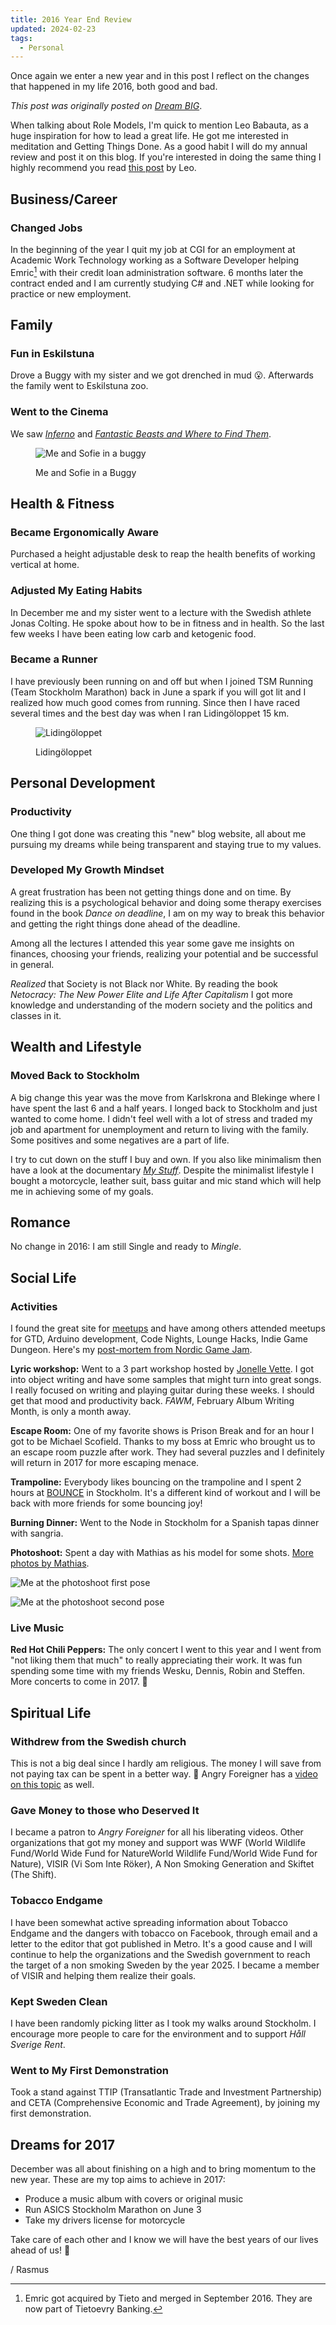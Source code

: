```yaml
---
title: 2016 Year End Review
updated: 2024-02-23
tags:
  - Personal
---
```


Once again we enter a new year and in this post I reflect on the changes that happened in my life 2016, both good and bad.

<!--more-->

*This post was originally posted on [Dream BIG](https://rasmus-nordling.netlify.app/2017/01/01/2016-year-end-review/)*.

When talking about Role Models, I'm quick to mention Leo Babauta, as a huge inspiration for how to lead a great life.
He got me interested in meditation and Getting Things Done. As a good habit I will do my annual review and post it on this blog. If you're interested in doing the same thing I highly recommend you read [this post](https://zenhabits.net/yearend/) by Leo.

## Business/Career

### Changed Jobs

In the beginning of the year I quit my job at CGI for an employment at Academic Work Technology working as a Software Developer helping Emric[^1] with their credit loan administration software. 6 months later the contract ended and I am currently studying C# and .NET while looking for practice or new employment.

[^1]: Emric got acquired by Tieto and merged in September 2016. They are now part of Tietoevry Banking.

## Family

### Fun in Eskilstuna

Drove a Buggy with my sister and we got drenched in mud 😮. Afterwards the family went to Eskilstuna zoo.

### Went to the Cinema

We saw [*Inferno*](https://www.imdb.com/title/tt3062096/) and [*Fantastic Beasts and Where to Find Them*](https://www.imdb.com/title/tt3183660/).

<figure>

  ![Me and Sofie in a buggy](/img/events/buggy-regular.webp)
  <figcaption>Me and Sofie in a Buggy</figcaption>
</figure>

## Health & Fitness

### Became Ergonomically Aware

Purchased a height adjustable desk to reap the health benefits of working vertical at home.

### Adjusted My Eating Habits

In December me and my sister went to a lecture with the Swedish athlete Jonas Colting. He spoke about how to be in fitness and in health. So the last few weeks I have been eating low carb and ketogenic food.

### Became a Runner

I have previously been running on and off but when I joined TSM Running (Team Stockholm Marathon) back in June a spark if you will got lit and I realized how much good comes from running. Since then I have raced several times and the best day was when I ran Lidingöloppet 15 km.

<figure>

  ![Lidingöloppet](/img/rasmus/lidingo-2016-regular.webp)
  <figcaption>Lidingöloppet</figcaption>
</figure>

## Personal Development

### Productivity

One thing I got done was creating this "new" blog website, all about me pursuing my dreams while being transparent and staying true to my values.

### Developed My Growth Mindset

A great frustration has been not getting things done and on time. By realizing this is a psychological behavior and doing some therapy exercises found in the book _Dance on deadline_, I am on my way to break this behavior and getting the right things done ahead of the deadline.

Among all the lectures I attended this year some gave me insights on finances, choosing your friends, realizing your potential and be successful in general.

*Realized* that Society is not Black nor White. By reading the book _Netocracy: The New Power Elite and Life After Capitalism_ I got more knowledge and understanding of the modern society and the politics and classes in it.

## Wealth and Lifestyle

### Moved Back to Stockholm

A big change this year was the move from Karlskrona and Blekinge where I have spent the last 6 and a half years. I longed back to Stockholm and just wanted to come home. I didn't feel well with a lot of stress and traded my job and apartment for unemployment and return to living with the family. Some positives and some negatives are a part of life.

I try to cut down on the stuff I buy and own. If you also like minimalism then have a look at the documentary [*My Stuff*](https://www.imdb.com/title/tt2599898/). Despite the minimalist lifestyle I bought a motorcycle, leather suit, bass guitar and mic stand which will help me in achieving some of my goals.

## Romance

No change in 2016: I am still Single and ready to *Mingle*.

## Social Life

### Activities

I found the great site for [meetups](https://www.meetup.com/) and have among others attended meetups for GTD, Arduino development, Code Nights, Lounge Hacks, Indie Game Dungeon. Here's my [post-mortem from Nordic Game Jam](/posts/nordic-game-jam-post-mortem-2016).

**Lyric workshop:** Went to a 3 part workshop hosted by [Jonelle Vette](https://www.vettemusic.com/). I got into object writing and have some samples that might turn into great songs. I really focused on writing and playing guitar during these weeks. I should get that mood and productivity back. _FAWM_, February Album Writing Month, is only a month away.

**Escape Room:** One of my favorite shows is Prison Break and for an hour I got to be Michael Scofield. Thanks to my boss at Emric who brought us to an escape room puzzle after work. They had several puzzles and I definitely will return in 2017 for more escaping menace.

**Trampoline:** Everybody likes bouncing on the trampoline and I spent 2 hours at [BOUNCE](https://www.youtube.com/watch?v=5x2b5-Esf5Q) in Stockholm. It's a different kind of workout and I will be back with more friends for some bouncing joy!

**Burning Dinner:** Went to the Node in Stockholm for a Spanish tapas dinner with sangria.

**Photoshoot:** Spent a day with Mathias as his model for some shots. [More photos by Mathias](https://www.facebook.com/MathiasAPhotography/).

![Me at the photoshoot first pose](/img/rasmus/rasmus-model-mathias-andersson-2016-1-regular.webp)

![Me at the photoshoot second pose](/img/rasmus/rasmus-model-mathias-andersson-2016-2-regular.webp)

### Live Music

**Red Hot Chili Peppers:** The only concert I went to this year and I went from "not liking them that much" to really appreciating their work. It was fun spending some time with my friends Wesku, Dennis, Robin and Steffen. More concerts to come in 2017. 🤘

## Spiritual Life

### Withdrew from the Swedish church

This is not a big deal since I hardly am religious. The money I will save from not paying tax can be spent in a better way. 🙂 Angry Foreigner has a [video on this topic](https://www.youtube.com/watch?v=pQ6CsTtEMu4) as well.

### Gave Money to those who Deserved It

I became a patron to *Angry Foreigner* for all his liberating videos. Other organizations that got my money and support was WWF (World Wildlife Fund/World Wide Fund for NatureWorld Wildlife Fund/World Wide Fund for Nature), VISIR (Vi Som Inte Röker), A Non Smoking Generation and Skiftet (The Shift).

### Tobacco Endgame

I have been somewhat active spreading information about Tobacco Endgame and the dangers with tobacco on Facebook, through email and a letter to the editor that got published in Metro. It's a good cause and I will continue to help the organizations and the Swedish government to reach the target of a non smoking Sweden by the year 2025. I became a member of VISIR and helping them realize their goals.

### Kept Sweden Clean

I have been randomly picking litter as I took my walks around Stockholm. I encourage more people to care for the environment and to support _Håll Sverige Rent_.

### Went to My First Demonstration

Took a stand against TTIP (Transatlantic Trade and Investment Partnership) and CETA (Comprehensive Economic and Trade Agreement), by joining my first demonstration.

## Dreams for 2017

December was all about finishing on a high and to bring momentum to the new year. These are my top aims to achieve in 2017:

- Produce a music album with covers or original music
- Run ASICS Stockholm Marathon on June 3
- Take my drivers license for motorcycle

Take care of each other and I know we will have the best years of our lives ahead of us! 🙂

/ Rasmus
